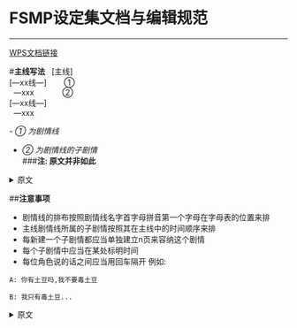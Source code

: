 FSMP设定集文档与编辑规范
==
___
[WPS文档链接](https://www.kdocs.cn/el/emA88VRltcLg?f=201)

#<b>主线写法</b>
&nbsp;&nbsp;[主线]  
[—xx线—]&nbsp;&nbsp;&nbsp;&nbsp;&nbsp;&nbsp;&nbsp;&nbsp;①  
&nbsp;&nbsp;—xxx&nbsp;&nbsp;&nbsp;&nbsp;&nbsp;&nbsp;&nbsp;&nbsp;&nbsp;&nbsp;&nbsp;&nbsp;&nbsp;②  
[—xx线—]  
&nbsp;&nbsp;—xxx  

<i>- ① 为剧情线  
- ② 为剧情线的子剧情</i>  
###<b>注: 原文并非如此 </b>

<details>
  <summary>原文</summary>
&nbsp;&nbsp;[主线]<br>
 [—xx线—] &nbsp;&nbsp;&nbsp;&nbsp;&nbsp;&nbsp;①<br>
 &nbsp;&nbsp;—xxx &nbsp;&nbsp;&nbsp;&nbsp;&nbsp;&nbsp;&nbsp;&nbsp;&nbsp;&nbsp;&nbsp;②<br>
[—xx线—]<br>
&nbsp;&nbsp;—xxx<br>
我们给①起个名字，叫剧情线<br>
给②起个名字，叫所属剧情线的子剧情
</details>


##<b>注意事项</b>   

- 剧情线的排布按照剧情线名字首字母拼音第一个字母在字母表的位置来排  
- 主线剧情线所属的子剧情按照其在主线中的时间顺序来排
- 每新建一个子剧情都应当单独建立n页来容纳这个剧情  
- 每个子剧情中应当在某处标明时间  
- 每位角色说的话之间应当用回车隔开 例如:  
```
A: 你有土豆吗,我不要毒土豆

B: 我只有毒土豆...
```
<details>
  <summary>原文</summary>
    剧情线的排布按照剧情线名字首字母拼音第一个字母在字母表的位置来排<br><br>
    主线剧情线所属的子剧情按照其在主线中的时间顺序来排<br><br>
    每新建一个子剧情都应当单独建立n页来容纳这个剧情<br><br>
    每个子剧情中应当在某处标明时间<br><br>
    每位角色说的话之间应当用回车隔开<br>
    例如：<br>
    p1：xxxxx<br>
    <br>
    p2：xxxxxx<br>
</details>